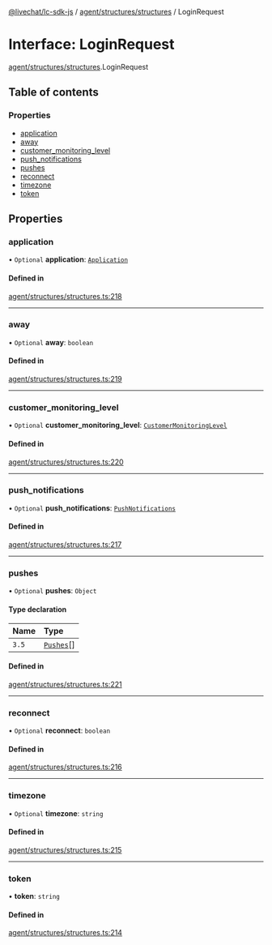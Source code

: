 [@livechat/lc-sdk-js](../README.md) / [agent/structures/structures](../modules/agent_structures_structures.md) / LoginRequest

# Interface: LoginRequest

[agent/structures/structures](../modules/agent_structures_structures.md).LoginRequest

## Table of contents

### Properties

- [application](agent_structures_structures.LoginRequest.md#application)
- [away](agent_structures_structures.LoginRequest.md#away)
- [customer\_monitoring\_level](agent_structures_structures.LoginRequest.md#customer_monitoring_level)
- [push\_notifications](agent_structures_structures.LoginRequest.md#push_notifications)
- [pushes](agent_structures_structures.LoginRequest.md#pushes)
- [reconnect](agent_structures_structures.LoginRequest.md#reconnect)
- [timezone](agent_structures_structures.LoginRequest.md#timezone)
- [token](agent_structures_structures.LoginRequest.md#token)

## Properties

### application

• `Optional` **application**: [`Application`](agent_structures_structures.Application.md)

#### Defined in

[agent/structures/structures.ts:218](https://github.com/livechat/lc-sdk-js/blob/25e113d/src/agent/structures/structures.ts#L218)

___

### away

• `Optional` **away**: `boolean`

#### Defined in

[agent/structures/structures.ts:219](https://github.com/livechat/lc-sdk-js/blob/25e113d/src/agent/structures/structures.ts#L219)

___

### customer\_monitoring\_level

• `Optional` **customer\_monitoring\_level**: [`CustomerMonitoringLevel`](../enums/agent_structures_structures.CustomerMonitoringLevel.md)

#### Defined in

[agent/structures/structures.ts:220](https://github.com/livechat/lc-sdk-js/blob/25e113d/src/agent/structures/structures.ts#L220)

___

### push\_notifications

• `Optional` **push\_notifications**: [`PushNotifications`](agent_structures_structures.PushNotifications.md)

#### Defined in

[agent/structures/structures.ts:217](https://github.com/livechat/lc-sdk-js/blob/25e113d/src/agent/structures/structures.ts#L217)

___

### pushes

• `Optional` **pushes**: `Object`

#### Type declaration

| Name | Type |
| :------ | :------ |
| `3.5` | [`Pushes`](../enums/agent_structures_pushes.Pushes.md)[] |

#### Defined in

[agent/structures/structures.ts:221](https://github.com/livechat/lc-sdk-js/blob/25e113d/src/agent/structures/structures.ts#L221)

___

### reconnect

• `Optional` **reconnect**: `boolean`

#### Defined in

[agent/structures/structures.ts:216](https://github.com/livechat/lc-sdk-js/blob/25e113d/src/agent/structures/structures.ts#L216)

___

### timezone

• `Optional` **timezone**: `string`

#### Defined in

[agent/structures/structures.ts:215](https://github.com/livechat/lc-sdk-js/blob/25e113d/src/agent/structures/structures.ts#L215)

___

### token

• **token**: `string`

#### Defined in

[agent/structures/structures.ts:214](https://github.com/livechat/lc-sdk-js/blob/25e113d/src/agent/structures/structures.ts#L214)
